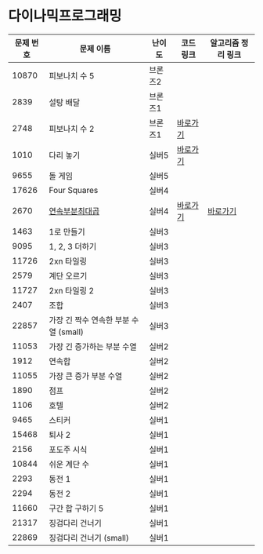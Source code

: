 # 다이나믹프로그래밍

문제 번호 | 문제 이름 | 난이도 | 코드 링크 | 알고리즘 정리 링크
---|---|---|---|---|
10870 | 피보나치 수 5 | 브론즈2 |
2839 | 설탕 배달 | 브론즈1 |
2748 | 피보나치 수 2 | 브론즈1 | [바로가기](https://github.com/ap3334/baekjoon/blob/main/%EB%8B%A4%EC%9D%B4%EB%82%98%EB%AF%B9%ED%94%84%EB%A1%9C%EA%B7%B8%EB%9E%98%EB%B0%8D/2748.cpp)
1010 | 다리 놓기 | 실버5 | [바로가기](https://github.com/ap3334/baekjoon/blob/main/%EB%8B%A4%EC%9D%B4%EB%82%98%EB%AF%B9%ED%94%84%EB%A1%9C%EA%B7%B8%EB%9E%98%EB%B0%8D/1010.cpp)
9655 | 돌 게임 | 실버5 |
17626 | Four Squares | 실버4 |
2670 | [연속부분최대곱](https://www.acmicpc.net/problem/2670) | 실버4 | [바로가기]() | [바로가기](https://velog.io/@ap3334/%EB%B0%B1%EC%A4%80-C-2670.-%EC%97%B0%EC%86%8D%EB%B6%80%EB%B6%84%EC%B5%9C%EB%8C%80%EA%B3%B1)
1463 | 1로 만들기 | 실버3 |
9095 | 1, 2, 3 더하기 | 실버3 |
11726 | 2xn 타일링 | 실버3 |
2579 | 계단 오르기 | 실버3 |
11727 | 2xn 타일링 2 | 실버3 |
2407 | 조합 | 실버3 |
22857 | 가장 긴 짝수 연속한 부분 수열 (small) | 실버3 |
11053 | 가장 긴 증가하는 부분 수열 | 실버2 |
1912 | 연속합 | 실버2 |
11055 | 가장 큰 증가 부분 수열 | 실버2 |
1890 | 점프 | 실버2 |
1106 | 호텔 | 실버2 |
9465 | 스티커 | 실버1 |
15468 | 퇴사 2 | 실버1 |
2156 | 포도주 시식 | 실버1 |
10844 | 쉬운 계단 수 | 실버1 |
2293 | 동전 1 | 실버1 |
2294 | 동전 2 | 실버1 |
11660 | 구간 합 구하기 5 | 실버1 |
21317 | 징검다리 건너기 | 실버1 |
22869 | 징검다리 건너기 (small) | 실버1 |

